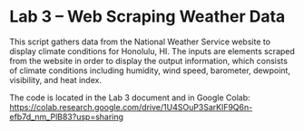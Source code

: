 # Lab 3 – Web Scraping Weather Data

This script gathers data from the National Weather Service website to display climate conditions for Honolulu, HI. The inputs are elements scraped from the website in order to display the output information, which consists of climate conditions including humidity, wind speed, barometer, dewpoint, visibility, and heat index.  

The code is located in the Lab 3 document and in Google Colab: https://colab.research.google.com/drive/1U4SOuP3SarKlF9Q6n-efb7d_nm_PlB83?usp=sharing
